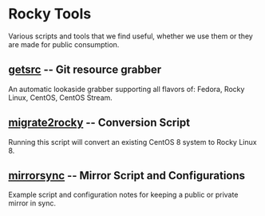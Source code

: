 Rocky Tools
===========

Various scripts and tools that we find useful, whether we use them or they are
made for public consumption.

## [getsrc](./getsrc/) -- Git resource grabber

An automatic lookaside grabber supporting all flavors of: Fedora, Rocky Linux,
CentOS, CentOS Stream.

## [migrate2rocky](./migrate2rocky/) -- Conversion Script

Running this script will convert an existing CentOS 8 system to Rocky Linux 8.

## [mirrorsync](./mirror/) -- Mirror Script and Configurations

Example script and configuration notes for keeping a public or private mirror in sync.

